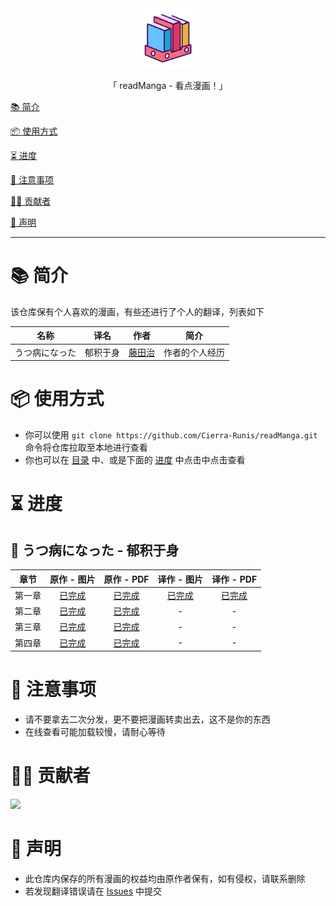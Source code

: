 <div align="center">
  <img id="readManga" width="96" alt="readManga" src="repository_icon/icon.svg">
  <p>「 readManga - 看点漫画！」</p>
</div>

[📚 简介](#-简介)

[📦 使用方式](#-使用方式)

[⏳ 进度](#-进度)

[📌 注意事项](#-注意事项)

[🧑‍💻 贡献者](#-贡献者)

[🔦 声明](#-声明)

---

# 📚 简介

该仓库保有个人喜欢的漫画，有些还进行了个人的翻译，列表如下

|      名称      |   译名   |                 作者                  |      简介      |
| :------------: | :------: | :-----------------------------------: | :------------: |
| うつ病になった | 郁积于身 | [藤田治](https://twitter.com/fjt_036) | 作者的个人经历 |

# 📦 使用方式

- 你可以使用 `git clone https://github.com/Cierra-Runis/readManga.git` 命令将仓库拉取至本地进行查看
- 你也可以在 [目录](https://github.com/Cierra-Runis/readManga/wiki) 中、或是下面的 [进度](#-进度) 中点击中点击查看

# ⏳ 进度

## 🧊 うつ病になった - 郁积于身

|  章节  |                         原作 - 图片                          |                          原作 - PDF                          |                         译作 - 图片                          |                          译作 - PDF                          |
| :----: | :----------------------------------------------------------: | :----------------------------------------------------------: | :----------------------------------------------------------: | :----------------------------------------------------------: |
| 第一章 | [已完成](https://github.com/Cierra-Runis/readManga/wiki/第一章---原作) | [已完成](うつ病になった%20-%20郁积于身/第一章/原作/第一章.pdf) | [已完成](https://github.com/Cierra-Runis/readManga/wiki/第一章---译作) | [已完成](うつ病になった%20-%20郁积于身/第一章/译作/第一章.pdf) |
| 第二章 | [已完成](https://github.com/Cierra-Runis/readManga/wiki/第二章---原作) | [已完成](うつ病になった%20-%20郁积于身/第二章/原作/第二章.pdf) |                              -                               |                              -                               |
| 第三章 | [已完成](https://github.com/Cierra-Runis/readManga/wiki/第三章---原作) | [已完成](うつ病になった%20-%20郁积于身/第三章/原作/第三章.pdf) |                              -                               |                              -                               |
| 第四章 | [已完成](https://github.com/Cierra-Runis/readManga/wiki/第四章---原作) | [已完成](うつ病になった%20-%20郁积于身/第四章/原作/第四章.pdf) |                              -                               |                              -                               |

# 📌 注意事项

- 请不要拿去二次分发，更不要把漫画转卖出去，这不是你的东西
- 在线查看可能加载较慢，请耐心等待

# 🧑‍💻 贡献者

<a href="https://github.com/Cierra-Runis/readManga/graphs/contributors">
  <img src="https://contrib.rocks/image?repo=Cierra-Runis/readManga" />
</a>

# 🔦 声明

- 此仓库内保存的所有漫画的权益均由原作者保有，如有侵权，请联系删除
- 若发现翻译错误请在 [Issues](https://github.com/Cierra-Runis/readManga/issues) 中提交
